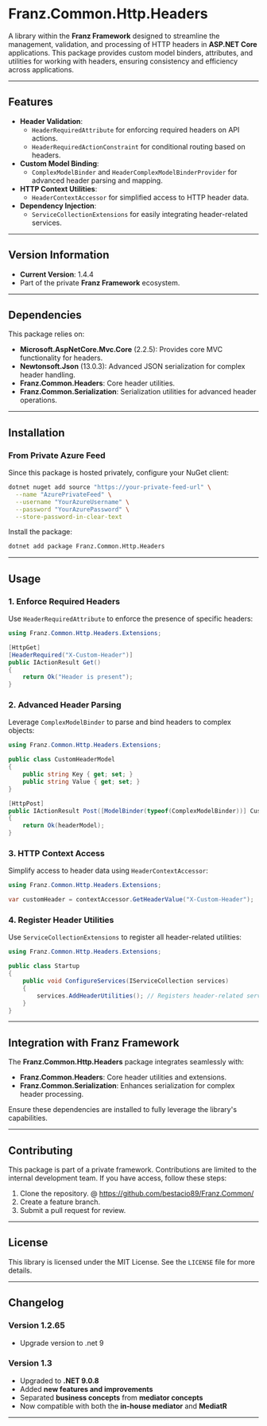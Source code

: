 ﻿# **Franz.Common.Http.Headers**

A library within the **Franz Framework** designed to streamline the management, validation, and processing of HTTP headers in **ASP.NET Core** applications. This package provides custom model binders, attributes, and utilities for working with headers, ensuring consistency and efficiency across applications.

---

## **Features**

- **Header Validation**:
  - `HeaderRequiredAttribute` for enforcing required headers on API actions.
  - `HeaderRequiredActionConstraint` for conditional routing based on headers.
- **Custom Model Binding**:
  - `ComplexModelBinder` and `HeaderComplexModelBinderProvider` for advanced header parsing and mapping.
- **HTTP Context Utilities**:
  - `HeaderContextAccessor` for simplified access to HTTP header data.
- **Dependency Injection**:
  - `ServiceCollectionExtensions` for easily integrating header-related services.

---

## **Version Information**

- **Current Version**: 1.4.4
- Part of the private **Franz Framework** ecosystem.

---

## **Dependencies**

This package relies on:
- **Microsoft.AspNetCore.Mvc.Core** (2.2.5): Provides core MVC functionality for headers.
- **Newtonsoft.Json** (13.0.3): Advanced JSON serialization for complex header handling.
- **Franz.Common.Headers**: Core header utilities.
- **Franz.Common.Serialization**: Serialization utilities for advanced header operations.

---

## **Installation**

### **From Private Azure Feed**
Since this package is hosted privately, configure your NuGet client:

```bash
dotnet nuget add source "https://your-private-feed-url" \
  --name "AzurePrivateFeed" \
  --username "YourAzureUsername" \
  --password "YourAzurePassword" \
  --store-password-in-clear-text
```

Install the package:

```bash
dotnet add package Franz.Common.Http.Headers  
```

---

## **Usage**

### **1. Enforce Required Headers**

Use `HeaderRequiredAttribute` to enforce the presence of specific headers:

```csharp
using Franz.Common.Http.Headers.Extensions;

[HttpGet]
[HeaderRequired("X-Custom-Header")]
public IActionResult Get()
{
    return Ok("Header is present");
}
```

### **2. Advanced Header Parsing**

Leverage `ComplexModelBinder` to parse and bind headers to complex objects:

```csharp
using Franz.Common.Http.Headers.Extensions;

public class CustomHeaderModel
{
    public string Key { get; set; }
    public string Value { get; set; }
}

[HttpPost]
public IActionResult Post([ModelBinder(typeof(ComplexModelBinder))] CustomHeaderModel headerModel)
{
    return Ok(headerModel);
}
```

### **3. HTTP Context Access**

Simplify access to header data using `HeaderContextAccessor`:

```csharp
using Franz.Common.Http.Headers.Extensions;

var customHeader = contextAccessor.GetHeaderValue("X-Custom-Header");
```

### **4. Register Header Utilities**

Use `ServiceCollectionExtensions` to register all header-related utilities:

```csharp
using Franz.Common.Http.Headers.Extensions;

public class Startup
{
    public void ConfigureServices(IServiceCollection services)
    {
        services.AddHeaderUtilities(); // Registers header-related services and utilities
    }
}
```

---

## **Integration with Franz Framework**

The **Franz.Common.Http.Headers** package integrates seamlessly with:
- **Franz.Common.Headers**: Core header utilities and extensions.
- **Franz.Common.Serialization**: Enhances serialization for complex header processing.

Ensure these dependencies are installed to fully leverage the library's capabilities.

---

## **Contributing**

This package is part of a private framework. Contributions are limited to the internal development team. If you have access, follow these steps:
1. Clone the repository. @ https://github.com/bestacio89/Franz.Common/
2. Create a feature branch.
3. Submit a pull request for review.

---

## **License**

This library is licensed under the MIT License. See the `LICENSE` file for more details.

---

## **Changelog**

### Version 1.2.65
- Upgrade version to .net 9

### Version 1.3
- Upgraded to **.NET 9.0.8**
- Added **new features and improvements**
- Separated **business concepts** from **mediator concepts**
- Now compatible with both the **in-house mediator** and **MediatR**
---

